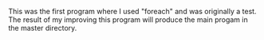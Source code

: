This was the first program where I used "foreach" and was originally a test. The result of my improving this program will produce the main progam in the master directory.
